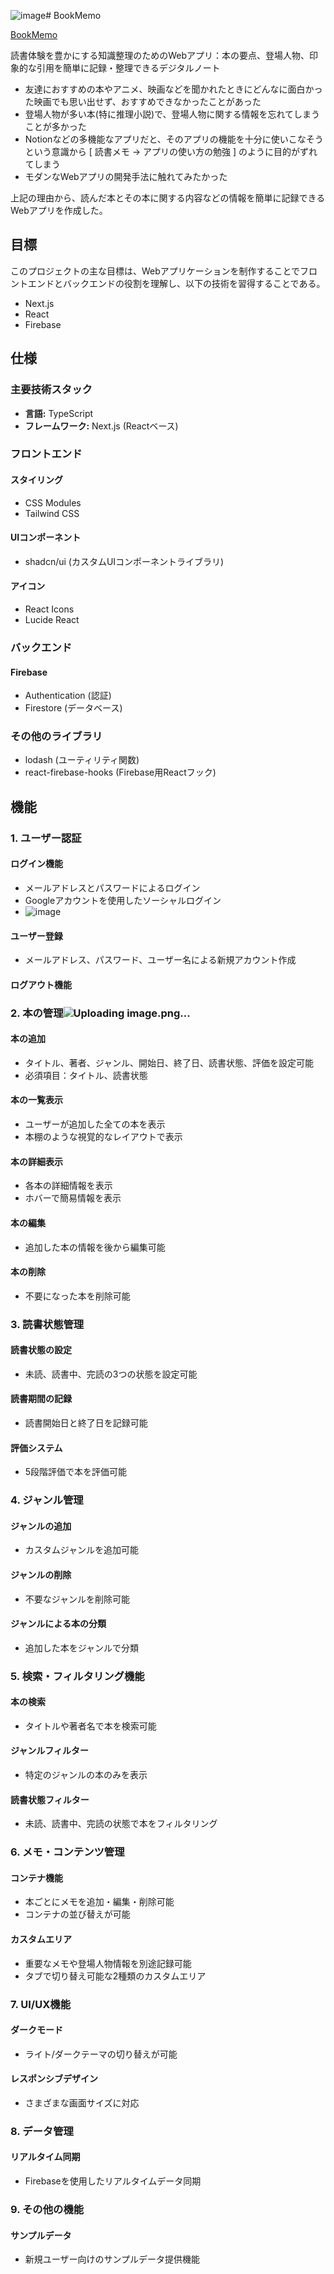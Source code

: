 ![image](https://github.com/user-attachments/assets/6ff7bf99-a48a-4aad-a5ee-e65a975479bf)# BookMemo

[BookMemo](https://next-book-memo.vercel.app/)

読書体験を豊かにする知識整理のためのWebアプリ：本の要点、登場人物、印象的な引用を簡単に記録・整理できるデジタルノート <br>

 - 友達におすすめの本やアニメ、映画などを聞かれたときにどんなに面白かった映画でも思い出せず、おすすめできなかったことがあった
 - 登場人物が多い本(特に推理小説)で、登場人物に関する情報を忘れてしまうことが多かった
 - Notionなどの多機能なアプリだと、そのアプリの機能を十分に使いこなそうという意識から [ 読書メモ → アプリの使い方の勉強 ] のように目的がずれてしまう
 - モダンなWebアプリの開発手法に触れてみたかった

上記の理由から、読んだ本とその本に関する内容などの情報を簡単に記録できるWebアプリを作成した。

## 目標

このプロジェクトの主な目標は、Webアプリケーションを制作することでフロントエンドとバックエンドの役割を理解し、以下の技術を習得することである。

- Next.js 
- React
- Firebase

## 仕様

### 主要技術スタック

- **言語:** TypeScript
- **フレームワーク:** Next.js (Reactベース)

### フロントエンド

#### スタイリング
- CSS Modules
- Tailwind CSS

#### UIコンポーネント
- shadcn/ui (カスタムUIコンポーネントライブラリ)

#### アイコン
- React Icons
- Lucide React

### バックエンド

#### Firebase
- Authentication (認証)
- Firestore (データベース)

### その他のライブラリ

- lodash (ユーティリティ関数)
- react-firebase-hooks (Firebase用Reactフック)



## 機能
### 1. ユーザー認証

#### ログイン機能
- メールアドレスとパスワードによるログイン
- Googleアカウントを使用したソーシャルログイン
- ![image](https://github.com/user-attachments/assets/ef7d5ba3-5410-4976-8861-e3b3c4b0b518)


#### ユーザー登録
- メールアドレス、パスワード、ユーザー名による新規アカウント作成

#### ログアウト機能

### 2. 本の管理![Uploading image.png…]()


#### 本の追加
- タイトル、著者、ジャンル、開始日、終了日、読書状態、評価を設定可能
- 必須項目：タイトル、読書状態

#### 本の一覧表示
- ユーザーが追加した全ての本を表示
- 本棚のような視覚的なレイアウトで表示

#### 本の詳細表示
- 各本の詳細情報を表示
- ホバーで簡易情報を表示

#### 本の編集
- 追加した本の情報を後から編集可能

#### 本の削除
- 不要になった本を削除可能

### 3. 読書状態管理

#### 読書状態の設定
- 未読、読書中、完読の3つの状態を設定可能

#### 読書期間の記録
- 読書開始日と終了日を記録可能

#### 評価システム
- 5段階評価で本を評価可能

### 4. ジャンル管理

#### ジャンルの追加
- カスタムジャンルを追加可能

#### ジャンルの削除
- 不要なジャンルを削除可能

#### ジャンルによる本の分類
- 追加した本をジャンルで分類

### 5. 検索・フィルタリング機能

#### 本の検索
- タイトルや著者名で本を検索可能

#### ジャンルフィルター
- 特定のジャンルの本のみを表示

#### 読書状態フィルター
- 未読、読書中、完読の状態で本をフィルタリング

### 6. メモ・コンテンツ管理

#### コンテナ機能
- 本ごとにメモを追加・編集・削除可能
- コンテナの並び替えが可能

#### カスタムエリア
- 重要なメモや登場人物情報を別途記録可能
- タブで切り替え可能な2種類のカスタムエリア

### 7. UI/UX機能

#### ダークモード
- ライト/ダークテーマの切り替えが可能

#### レスポンシブデザイン
- さまざまな画面サイズに対応 

### 8. データ管理

#### リアルタイム同期
- Firebaseを使用したリアルタイムデータ同期

### 9. その他の機能

#### サンプルデータ
- 新規ユーザー向けのサンプルデータ提供機能

